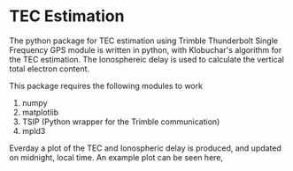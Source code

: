 # TEC Estimation

The python package for TEC estimation using Trimble Thunderbolt Single Frequency GPS module is written in python, with Klobuchar's algorithm for the TEC estimation. The Ionosphereic delay is used to calculate the vertical total electron content. 

This package requires the following modules to work
  1. numpy
  2. matplotlib
  3. TSIP (Python wrapper for the Trimble communication)
  4. mpld3

Everday a plot of the TEC and Ionospheric delay is produced, and updated on midnight, local time. An example plot can be seen here,


